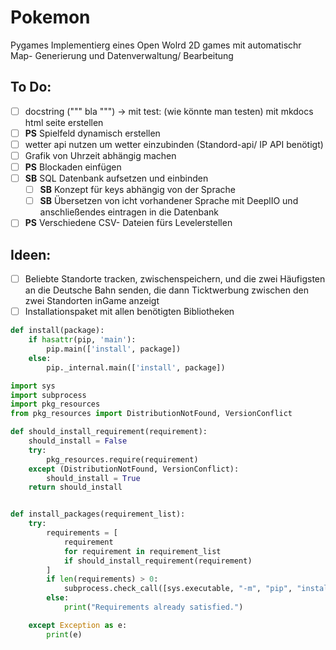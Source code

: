 # Pokemon
Pygames Implementierg eines Open Wolrd 2D games mit automatischr Map- Generierung und Datenverwaltung/ Bearbeitung

## To Do:
- [ ] docstring (""" bla """) -> mit test: (wie könnte man testen) mit mkdocs html seite erstellen
- [ ] **PS** Spielfeld dynamisch erstellen 
- [ ] wetter api nutzen um wetter einzubinden (Standord-api/ IP API benötigt)
- [ ] Grafik von Uhrzeit abhängig machen
- [ ] **PS** Blockaden einfügen
- [ ] **SB** SQL Datenbank aufsetzen und einbinden
  - [ ] **SB** Konzept für keys abhängig von der Sprache
  - [ ] **SB** Übersetzen von icht vorhandener Sprache mit DeeplIO und anschließendes eintragen in die Datenbank
- [ ] **PS** Verschiedene CSV- Dateien fürs Levelerstellen

## Ideen:
- [ ] Beliebte Standorte tracken, zwischenspeichern, und die zwei Häufigsten an die Deutsche Bahn senden, die dann Ticktwerbung zwischen den zwei Standorten inGame anzeigt
- [ ] Installationspaket mit allen benötigten Bibliotheken

```python
def install(package):
    if hasattr(pip, 'main'):
        pip.main(['install', package])
    else:
        pip._internal.main(['install', package])
```

```python
import sys
import subprocess
import pkg_resources
from pkg_resources import DistributionNotFound, VersionConflict

def should_install_requirement(requirement):
    should_install = False
    try:
        pkg_resources.require(requirement)
    except (DistributionNotFound, VersionConflict):
        should_install = True
    return should_install


def install_packages(requirement_list):
    try:
        requirements = [
            requirement
            for requirement in requirement_list
            if should_install_requirement(requirement)
        ]
        if len(requirements) > 0:
            subprocess.check_call([sys.executable, "-m", "pip", "install", *requirements])
        else:
            print("Requirements already satisfied.")

    except Exception as e:
        print(e)
```
